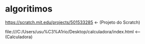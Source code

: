 # algoritimos
https://scratch.mit.edu/projects/501533285 <- (Projeto do Scratch)

file:///C:/Users/usu%C3%A1rio/Desktop/calculadora/index.html <--(Calculadora)
